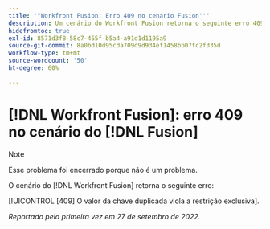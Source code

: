 ```yaml
---
title: '"Workfront Fusion: Erro 409 no cenário Fusion'''
description: Um cenário do Workfront Fusion retorna o seguinte erro 409 O valor da chave duplicada viola a restrição exclusiva.
hidefromtoc: true
exl-id: 8571d3f8-58c7-455f-b5a4-a91d1d1195a9
source-git-commit: 8a0bd10d95cda709d9d934ef1458bb07fc2f335d
workflow-type: tm+mt
source-wordcount: '50'
ht-degree: 60%

---
```


# [!DNL Workfront Fusion]: erro 409 no cenário do [!DNL Fusion]

>[!NOTE]
>
>Esse problema foi encerrado porque não é um problema.

O cenário do [!DNL Workfront Fusion] retorna o seguinte erro:

[!UICONTROL [409] O valor da chave duplicada viola a restrição exclusiva].

_Reportado pela primeira vez em 27 de setembro de 2022._
